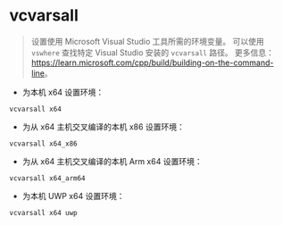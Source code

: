 # vcvarsall

> 设置使用 Microsoft Visual Studio 工具所需的环境变量。
> 可以使用 `vswhere` 查找特定 Visual Studio 安装的 `vcvarsall` 路径。
> 更多信息：<https://learn.microsoft.com/cpp/build/building-on-the-command-line>。

- 为本机 x64 设置环境：

`vcvarsall x64`

- 为从 x64 主机交叉编译的本机 x86 设置环境：

`vcvarsall x64_x86`

- 为从 x64 主机交叉编译的本机 Arm x64 设置环境：

`vcvarsall x64_arm64`

- 为本机 UWP x64 设置环境：

`vcvarsall x64 uwp`